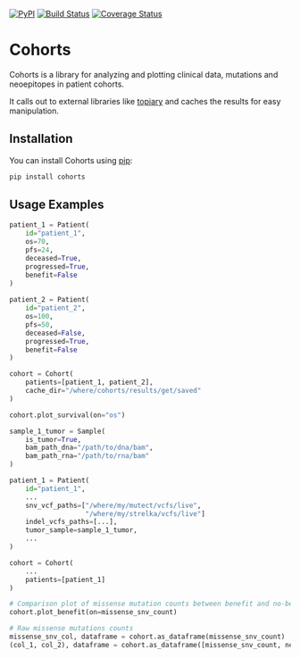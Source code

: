 [![PyPI](https://img.shields.io/pypi/v/cohorts.svg?maxAge=2592000)]() [![Build Status](https://travis-ci.org/hammerlab/cohorts.svg?branch=master)](https://travis-ci.org/hammerlab/cohorts) [![Coverage Status](https://coveralls.io/repos/hammerlab/cohorts/badge.svg?branch=master&service=github)](https://coveralls.io/github/hammerlab/cohorts?branch=master)

Cohorts
=======

Cohorts is a library for analyzing and plotting clinical data, mutations and neoepitopes in patient cohorts.

It calls out to external libraries like [topiary](https://github.com/hammerlab/topiary) and caches the results for easy manipulation.

Installation
------------

You can install Cohorts using [pip](https://pip.pypa.io/en/latest/quickstart.html):

```bash
pip install cohorts
```

Usage Examples
--------------

```python
patient_1 = Patient(
    id="patient_1",
    os=70,
    pfs=24,
    deceased=True,
    progressed=True,
    benefit=False
)
    
patient_2 = Patient(
    id="patient_2",
    os=100,
    pfs=50,
    deceased=False,
    progressed=True,
    benefit=False
)

cohort = Cohort(
    patients=[patient_1, patient_2],
    cache_dir="/where/cohorts/results/get/saved"
)

cohort.plot_survival(on="os")
```

```python
sample_1_tumor = Sample(
    is_tumor=True,
    bam_path_dna="/path/to/dna/bam",
    bam_path_rna="/path/to/rna/bam"
)

patient_1 = Patient(
    id="patient_1",
    ...
    snv_vcf_paths=["/where/my/mutect/vcfs/live",
                   "/where/my/strelka/vcfs/live"]
    indel_vcfs_paths=[...],
    tumor_sample=sample_1_tumor,
    ...
)

cohort = Cohort(
    ...
    patients=[patient_1]
)

# Comparison plot of missense mutation counts between benefit and no-benefit patients
cohort.plot_benefit(on=missense_snv_count)

# Raw missense mutations counts
missense_snv_col, dataframe = cohort.as_dataframe(missense_snv_count)
(col_1, col_2), dataframe = cohort.as_dataframe([missense_snv_count, neoantigen_count])
```
